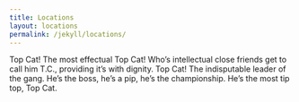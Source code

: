 ```yaml
---
title: Locations
layout: locations
permalink: /jekyll/locations/
---
```

Top Cat! The most effectual Top Cat! Who’s intellectual close friends get to call him T.C., providing it’s with dignity. Top Cat! The indisputable leader of the gang. He’s the boss, he’s a pip, he’s the championship. He’s the most tip top, Top Cat.
